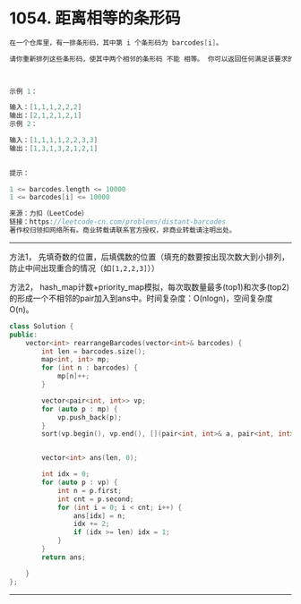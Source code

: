# 1054. 距离相等的条形码

```c++
在一个仓库里，有一排条形码，其中第 i 个条形码为 barcodes[i]。

请你重新排列这些条形码，使其中两个相邻的条形码 不能 相等。 你可以返回任何满足该要求的答案，此题保证存在答案。

 

示例 1：

输入：[1,1,1,2,2,2]
输出：[2,1,2,1,2,1]
示例 2：

输入：[1,1,1,1,2,2,3,3]
输出：[1,3,1,3,2,1,2,1]
 

提示：

1 <= barcodes.length <= 10000
1 <= barcodes[i] <= 10000

来源：力扣（LeetCode）
链接：https://leetcode-cn.com/problems/distant-barcodes
著作权归领扣网络所有。商业转载请联系官方授权，非商业转载请注明出处。
```

---

方法1， 先填奇数的位置，后填偶数的位置（填充的数要按出现次数大到小排列，防止中间出现重合的情况（如`[1,2,2,3]`））

方法2， hash_map计数+priority_map模拟，每次取数量最多(top1)和次多(top2)的形成一个不相邻的pair加入到ans中。时间复杂度：O(nlogn)，空间复杂度O(n)。

```c++
class Solution {
public:
    vector<int> rearrangeBarcodes(vector<int>& barcodes) {
        int len = barcodes.size();
        map<int, int> mp;
        for (int n : barcodes) {
            mp[n]++;
        }

        vector<pair<int, int>> vp;
        for (auto p : mp) {
            vp.push_back(p);
        }
        sort(vp.begin(), vp.end(), [](pair<int, int>& a, pair<int, int>& b) { return a.second > b.second; });


        vector<int> ans(len, 0);

        int idx = 0;
        for (auto p : vp) {
            int n = p.first;
            int cnt = p.second;
            for (int i = 0; i < cnt; i++) {
                ans[idx] = n;
                idx += 2;
                if (idx >= len) idx = 1;
            }
        }
        return ans;

    }
};
```

---

